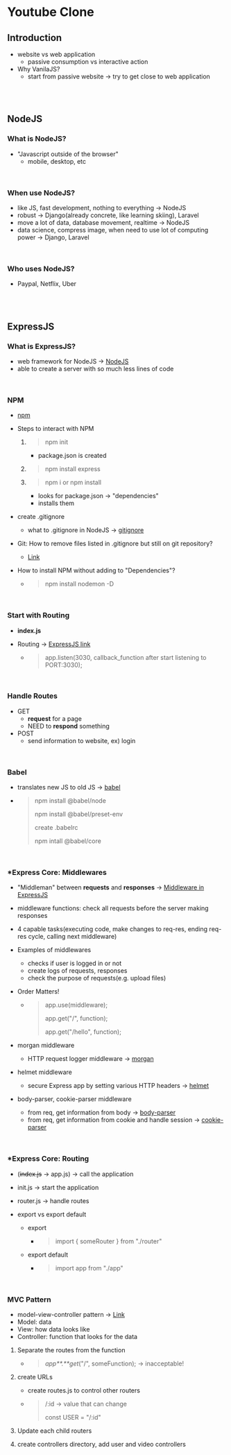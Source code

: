 # Youtube Clone

## Introduction

- website vs web application
  - passive consumption vs interactive action
- Why VanilaJS?
  - start from passive website -> try to get close to web application

<br/>

<br/>

## NodeJS

### What is NodeJS?

- "Javascript outside of the browser"
  - mobile, desktop, etc

<br/>

### When use NodeJS?

- like JS, fast development, nothing to everything -> NodeJS
- robust -> Django(already concrete, like learning skiing), Laravel
- move a lot of data, database movement, realtime -> NodeJS
- data science, compress image, when need to use lot of computing power -> Django, Laravel

<br/>

### Who uses NodeJS?

- Paypal, Netflix, Uber

<br/>

<br/>

## ExpressJS

### What is ExpressJS?

- web framework for NodeJS -> [NodeJS](https://expressjs.com/)
- able to create a server with so much less lines of code

<br/>

### NPM

- [npm](https://www.npmjs.com/)

- Steps to interact with NPM

  1. > npm init

     - package.json is created

  2. > npm install express

  3. > npm i or npm install

     - looks for package.json -> "dependencies"
     - installs them

- create .gitignore

  - what to .gitignore in NodeJS -> [gitignore](https://github.com/github/gitignore/blob/master/Node.gitignore)

- Git: How to remove files listed in .gitignore but still on git repository?

  - [Link](https://stackoverflow.com/questions/13541615/how-to-remove-files-that-are-listed-in-the-gitignore-but-still-on-the-repositor/13541721)

- How to install NPM without adding to "Dependencies"?

  - > npm install nodemon -D

<br/>

### Start with Routing

- **index.js**

- Routing -> [ExpressJS link](https://expressjs.com/en/guide/routing.html)

  - > app.listen(3030, callback_function after start listening to PORT:3030);

<br/>

### Handle Routes

- GET
  - **request** for a page
  - NEED to **respond** something
- POST
  - send information to website, ex) login

<br/>

### Babel

- translates new JS to old JS -> [babel](https://babeljs.io/)

- > npm install @babel/node
  >
  > npm install @babel/preset-env
  >
  > create .babelrc
  >
  > npm intall @babel/core

<br/>

### \*Express Core: Middlewares

- "Middleman" between **requests** and **responses** -> [Middleware in ExpressJS](https://medium.com/@zibon/what-the-heck-is-a-middleware-in-expressjs-8f2661813ecd)

- middleware functions: check all requests before the server making responses

- 4 capable tasks(executing code, make changes to req-res, ending req-res cycle, calling next middleware)

- Examples of middlewares

  - checks if user is logged in or not
  - create logs of requests, responses
  - check the purpose of requests(e.g. upload files)

- Order Matters!

  - > app.use(middleware);
    >
    > app.get("/", function);
    >
    > app.get("/hello", function);

- morgan middleware
  - HTTP request logger middleware -> [morgan](https://www.npmjs.com/package/morgan)
- helmet middleware
  - secure Express app by setting various HTTP headers -> [helmet](https://www.npmjs.com/package/morgan)
- body-parser, cookie-parser middleware
  - from req, get information from body -> [body-parser](https://www.npmjs.com/package/body-parser)
  - from req, get information from cookie and handle session -> [cookie-parser](https://www.npmjs.com/package/cookie-parser)

<br/>

### \*Express Core: Routing

- (~~index.js~~ -> app.js) -> call the application
- init.js -> start the application
- router.js -> handle routes

- export vs export default

  - export

    - > import { someRouter } from "./router"

  - export default

    - > import app from "./app"

<br/>

### MVC Pattern

- model-view-controller pattern -> [Link](https://www.tutorialspoint.com/design_pattern/mvc_pattern.htm)
- Model: data
- View: how data looks like
- Controller: function that looks for the data

1. Separate the routes from the function

   - > _app**.**get_("/", someFunction); -> inacceptable!

2. create URLs

   - create routes.js to control other routers

   - > /:id -> value that can change
     >
     > const USER = "/:id"

3. Update each child routers

4. create controllers directory, add user and video controllers
